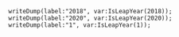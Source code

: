 ```luceescript+trycf
writeDump(label:"2018", var:IsLeapYear(2018));
writeDump(label:"2020", var:IsLeapYear(2020));
writeDump(label:"1", var:IsLeapYear(1));
```
